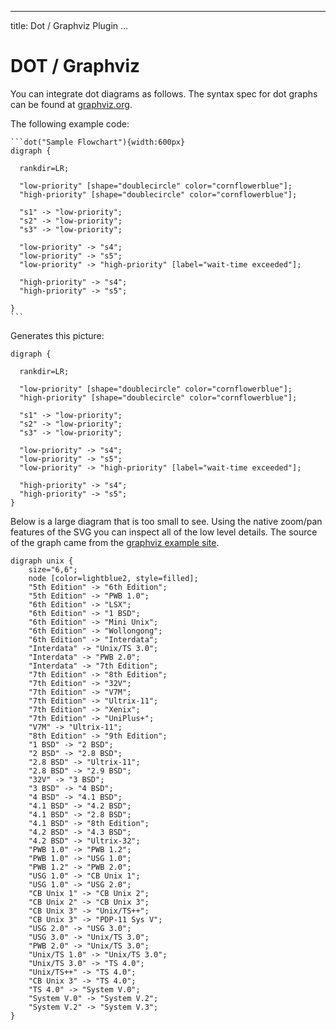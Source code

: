 
---
title: Dot / Graphviz Plugin
...

# DOT / Graphviz

You can integrate dot diagrams as follows.  The syntax spec for dot graphs can be found at 
[graphviz.org](http://www.graphviz.org).
 
The following example code:

<pre><code>&#96;&#96;&#96;dot("Sample Flowchart"){width:600px}
digraph { 

  rankdir=LR;

  "low-priority" [shape="doublecircle" color="cornflowerblue"];
  "high-priority" [shape="doublecircle" color="cornflowerblue"];

  "s1" -> "low-priority";
  "s2" -> "low-priority";
  "s3" -> "low-priority";

  "low-priority" -> "s4";
  "low-priority" -> "s5";
  "low-priority" -> "high-priority" [label="wait-time exceeded"];

  "high-priority" -> "s4";
  "high-priority" -> "s5";

}
&#96;&#96;&#96;
</code></pre>

Generates this picture:

```dot("Sample Flowchart"){width:600px}
digraph { 

  rankdir=LR;

  "low-priority" [shape="doublecircle" color="cornflowerblue"];
  "high-priority" [shape="doublecircle" color="cornflowerblue"];

  "s1" -> "low-priority";
  "s2" -> "low-priority";
  "s3" -> "low-priority";

  "low-priority" -> "s4";
  "low-priority" -> "s5";
  "low-priority" -> "high-priority" [label="wait-time exceeded"];

  "high-priority" -> "s4";
  "high-priority" -> "s5";
}

```

Below is a large diagram that is too small to see. Using the native zoom/pan features of the SVG you 
can inspect all of the low level details. The source of the graph came from the [graphviz example 
site](https://graphviz.gitlab.io/_pages/Gallery/directed/profile.html).

```dot("Unix"){max-width: 400px}
digraph unix {
	size="6,6";
	node [color=lightblue2, style=filled];
	"5th Edition" -> "6th Edition";
	"5th Edition" -> "PWB 1.0";
	"6th Edition" -> "LSX";
	"6th Edition" -> "1 BSD";
	"6th Edition" -> "Mini Unix";
	"6th Edition" -> "Wollongong";
	"6th Edition" -> "Interdata";
	"Interdata" -> "Unix/TS 3.0";
	"Interdata" -> "PWB 2.0";
	"Interdata" -> "7th Edition";
	"7th Edition" -> "8th Edition";
	"7th Edition" -> "32V";
	"7th Edition" -> "V7M";
	"7th Edition" -> "Ultrix-11";
	"7th Edition" -> "Xenix";
	"7th Edition" -> "UniPlus+";
	"V7M" -> "Ultrix-11";
	"8th Edition" -> "9th Edition";
	"1 BSD" -> "2 BSD";
	"2 BSD" -> "2.8 BSD";
	"2.8 BSD" -> "Ultrix-11";
	"2.8 BSD" -> "2.9 BSD";
	"32V" -> "3 BSD";
	"3 BSD" -> "4 BSD";
	"4 BSD" -> "4.1 BSD";
	"4.1 BSD" -> "4.2 BSD";
	"4.1 BSD" -> "2.8 BSD";
	"4.1 BSD" -> "8th Edition";
	"4.2 BSD" -> "4.3 BSD";
	"4.2 BSD" -> "Ultrix-32";
	"PWB 1.0" -> "PWB 1.2";
	"PWB 1.0" -> "USG 1.0";
	"PWB 1.2" -> "PWB 2.0";
	"USG 1.0" -> "CB Unix 1";
	"USG 1.0" -> "USG 2.0";
	"CB Unix 1" -> "CB Unix 2";
	"CB Unix 2" -> "CB Unix 3";
	"CB Unix 3" -> "Unix/TS++";
	"CB Unix 3" -> "PDP-11 Sys V";
	"USG 2.0" -> "USG 3.0";
	"USG 3.0" -> "Unix/TS 3.0";
	"PWB 2.0" -> "Unix/TS 3.0";
	"Unix/TS 1.0" -> "Unix/TS 3.0";
	"Unix/TS 3.0" -> "TS 4.0";
	"Unix/TS++" -> "TS 4.0";
	"CB Unix 3" -> "TS 4.0";
	"TS 4.0" -> "System V.0";
	"System V.0" -> "System V.2";
	"System V.2" -> "System V.3";
}
```
